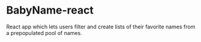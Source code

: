 # BabyName-react
React app which lets users filter and create lists of their favorite names from a prepopulated pool of names. 
